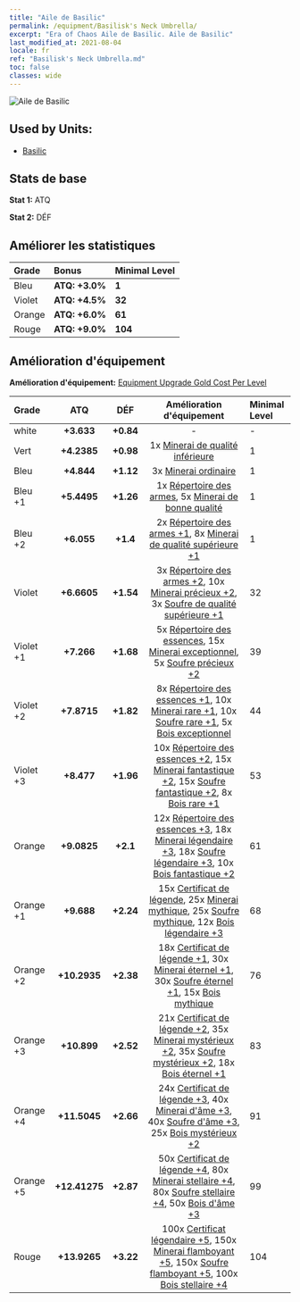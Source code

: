 ```yaml
---
title: "Aile de Basilic"
permalink: /equipment/Basilisk's Neck Umbrella/
excerpt: "Era of Chaos Aile de Basilic. Aile de Basilic"
last_modified_at: 2021-08-04
locale: fr
ref: "Basilisk's Neck Umbrella.md"
toc: false
classes: wide
---
```


  ![Aile de Basilic](/images/e/e_8041.png)

## Used by Units:

* [Basilic](/fr/units/Basilisk/) 


## Stats de base
 **Stat 1:** ATQ

 **Stat 2:** DÉF

## Améliorer les statistiques

  |     Grade    |   Bonus | Minimal Level | 
  |:-------------|:--------|:--------------| 
  | Bleu | **ATQ: +3.0%** | **1** | 
  | Violet | **ATQ: +4.5%** | **32** | 
  | Orange | **ATQ: +6.0%** | **61** | 
  | Rouge | **ATQ: +9.0%** | **104** | 


## Amélioration d'équipement
 **Amélioration d'équipement:** [Equipment Upgrade Gold Cost Per Level](/equipment/EquipmentUpgradeCostPerLevel/) 

  |          Grade      | ATQ | DÉF | Amélioration d'équipement | Minimal Level |
  |:--------------------|:---------:|:---------:|:----------------:|:--------------|
  | white | **+3.633** | **+0.84** | - | - |
  | Vert | **+4.2385** | **+0.98** | 1x [Minerai de qualité inférieure](/ItemsFR/mat_1/) | 1 |
  | Bleu | **+4.844** | **+1.12** | 3x [Minerai ordinaire](/ItemsFR/mat_6/) | 1 |
  | Bleu +1 | **+5.4495** | **+1.26** | 1x [Répertoire des armes](/ItemsFR/mat_18/), 5x [Minerai de bonne qualité](/ItemsFR/mat_12/) | 1 |
  | Bleu +2 | **+6.055** | **+1.4** | 2x [Répertoire des armes +1](/ItemsFR/mat_25/), 8x [Minerai de qualité supérieure +1](/ItemsFR/mat_19/) | 1 |
  | Violet | **+6.6605** | **+1.54** | 3x [Répertoire des armes +2](/ItemsFR/mat_32/), 10x [Minerai précieux +2](/ItemsFR/mat_26/), 3x [Soufre de qualité supérieure +1](/ItemsFR/mat_22/) | 32 |
  | Violet +1 | **+7.266** | **+1.68** | 5x [Répertoire des essences](/ItemsFR/mat_39/), 15x [Minerai exceptionnel](/ItemsFR/mat_33/), 5x [Soufre précieux +2](/ItemsFR/mat_29/) | 39 |
  | Violet +2 | **+7.8715** | **+1.82** | 8x [Répertoire des essences +1](/ItemsFR/mat_46/), 10x [Minerai rare +1](/ItemsFR/mat_40/), 10x [Soufre rare +1](/ItemsFR/mat_43/), 5x [Bois exceptionnel](/ItemsFR/mat_34/) | 44 |
  | Violet +3 | **+8.477** | **+1.96** | 10x [Répertoire des essences +2](/ItemsFR/mat_53/), 15x [Minerai fantastique +2](/ItemsFR/mat_47/), 15x [Soufre fantastique +2](/ItemsFR/mat_50/), 8x [Bois rare +1](/ItemsFR/mat_41/) | 53 |
  | Orange | **+9.0825** | **+2.1** | 12x [Répertoire des essences +3](/ItemsFR/mat_60/), 18x [Minerai légendaire +3](/ItemsFR/mat_54/), 18x [Soufre légendaire +3](/ItemsFR/mat_57/), 10x [Bois fantastique +2](/ItemsFR/mat_48/) | 61 |
  | Orange +1 | **+9.688** | **+2.24** | 15x [Certificat de légende](/ItemsFR/mat_67/), 25x [Minerai mythique](/ItemsFR/mat_61/), 25x [Soufre mythique](/ItemsFR/mat_64/), 12x [Bois légendaire +3](/ItemsFR/mat_55/) | 68 |
  | Orange +2 | **+10.2935** | **+2.38** | 18x [Certificat de légende +1](/ItemsFR/mat_74/), 30x [Minerai éternel +1](/ItemsFR/mat_68/), 30x [Soufre éternel +1](/ItemsFR/mat_71/), 15x [Bois mythique](/ItemsFR/mat_62/) | 76 |
  | Orange +3 | **+10.899** | **+2.52** | 21x [Certificat de légende +2](/ItemsFR/mat_81/), 35x [Minerai mystérieux +2](/ItemsFR/mat_75/), 35x [Soufre mystérieux +2](/ItemsFR/mat_78/), 18x [Bois éternel +1](/ItemsFR/mat_69/) | 83 |
  | Orange +4 | **+11.5045** | **+2.66** | 24x [Certificat de légende +3](/ItemsFR/mat_88/), 40x [Minerai d'âme +3](/ItemsFR/mat_82/), 40x [Soufre d'âme +3](/ItemsFR/mat_85/), 25x [Bois mystérieux +2](/ItemsFR/mat_76/) | 91 |
  | Orange +5 | **+12.41275** | **+2.87** | 50x [Certificat de légende +4](/ItemsFR/mat_95/), 80x [Minerai stellaire +4](/ItemsFR/mat_89/), 80x [Soufre stellaire +4](/ItemsFR/mat_92/), 50x [Bois d'âme +3](/ItemsFR/mat_83/) | 99 |
  | Rouge | **+13.9265** | **+3.22** | 100x [Certificat légendaire +5](/ItemsFR/mat_102/), 150x [Minerai flamboyant +5](/ItemsFR/mat_96/), 150x [Soufre flamboyant +5](/ItemsFR/mat_99/), 100x [Bois stellaire +4](/ItemsFR/mat_90/) | 104 |

